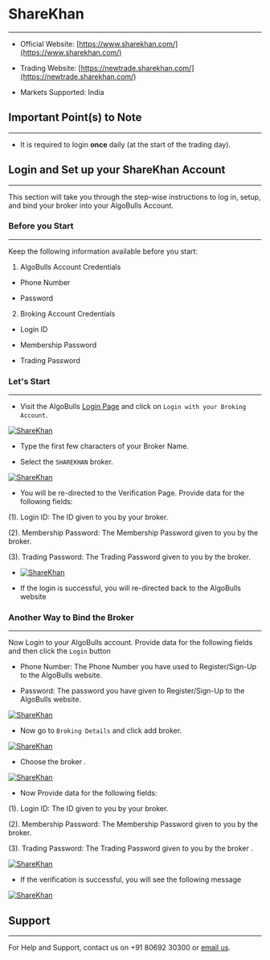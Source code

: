 # ShareKhan
---

* Official Website: [https://www.sharekhan.com/](https://www.sharekhan.com/)

* Trading Website: [https://newtrade.sharekhan.com/](https://newtrade.sharekhan.com/)

* Markets Supported: India

## Important Point(s) to Note
---
* It is required to login **once** daily (at the start of the trading day).

## Login and Set up your ShareKhan Account 
---
This section will take you through the step-wise instructions to log in, setup, and bind your broker into your AlgoBulls Account.

### Before you Start
---
Keep the following information available before you start:

1) AlgoBulls Account Credentials

* Phone Number

* Password

2) Broking Account Credentials

* Login ID

* Membership Password

* Trading Password

### Let's Start
---
* Visit the AlgoBulls [Login Page](https://app.algobulls.com/user/login) and click on `Login with your Broking Account`.

[ ![ShareKhan](imgs/algo_home.png "Click to Enlarge or Ctrl+Click to open in a new Tab") ](imgs/algo_home.png)

* Type the first few characters of your Broker Name.

* Select the `SHAREKHAN` broker.

[ ![ShareKhan](imgs/sharekhan/sharekhan_login.png "Click to Enlarge or Ctrl+Click to open in a new Tab") ](imgs/sharekhan/sharekhan_login.png)

* You will be re-directed to the Verification Page. Provide data for the following fields:

(1). Login ID: The ID given to you by your broker.

(2). Membership Password: The Membership Password given to you by the broker.

(3). Trading Password: The Trading Password given to you by the broker.

* [ ![ShareKhan](imgs/sharekhan/sharekhan_credentials.png "Click to Enlarge or Ctrl+Click to open in a new Tab") ](imgs/sharekhan/sharekhan_credentials.png)

* If the login is successful, you will re-directed back to the AlgoBulls website

### Another Way to Bind the Broker
---

Now Login to your AlgoBulls account. Provide data for the following fields and then click the `Login` button

* Phone Number: The Phone Number you have used to Register/Sign-Up to the AlgoBulls website.

* Password: The password you have given to Register/Sign-Up to the AlgoBulls website.

[ ![ShareKhan](imgs/sign-in-2.png "Click to Enlarge or Ctrl+Click to open in a new Tab") ](imgs/sign-in-2.png)

* Now go to `Broking Details` and click add broker.

[ ![ShareKhan](imgs/brokingdetails.png "Click to Enlarge or Ctrl+Click to open in a new Tab") ](imgs/brokingdetails.png)

* Choose the broker .

[ ![ShareKhan](imgs/sharekhan/sharekhan.png "Click to Enlarge or Ctrl+Click to open in a new Tab") ](imgs/sharekhan/sharekhan.png)

* Now Provide data for the following fields:

(1). Login ID: The ID given to you by your broker.

(2). Membership Password: The Membership Password given to you by the broker.

(3). Trading Password: The Trading Password given to you by the broker .

[ ![ShareKhan](imgs/sharekhan/sharekhan_2.png "Click to Enlarge or Ctrl+Click to open in a new Tab") ](imgs/sharekhan/sharekhan_2.png)

* If the verification is successful, you will see the following message

[ ![ShareKhan](imgs/success_login.png "Click to Enlarge or Ctrl+Click to open in a new Tab") ](imgs/success_login.png)

## Support
---
For Help and Support, contact us on +91 80692 30300 or [email us](mailto:support@algobulls.com).
